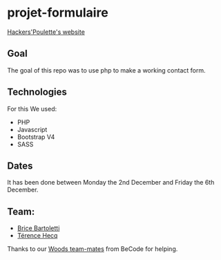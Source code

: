 # projet-formulaire

[Hackers'Poulette's website](https://form-project-bbth.000webhostapp.com/)

## Goal ##

The goal of this repo was to use php to make a working contact form.

## Technologies ##

For this We used:
 - PHP
 - Javascript
 - Bootstrap V4
 - SASS

## Dates ##

It has been done between Monday the 2nd December and Friday the 6th December.

## Team: ##

- [Brice Bartoletti](https://github.com/Levizar)
- [Térence Hecq](https://github.com/terencehecq)

Thanks to our [Woods team-mates](https://github.com/orgs/becodeorg/teams/crl-woods-2-15) from BeCode for helping.